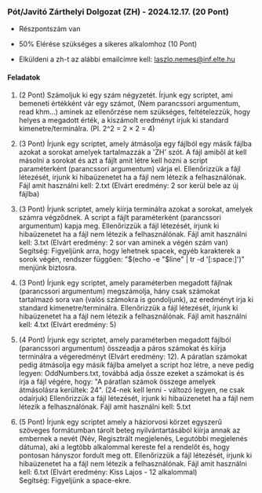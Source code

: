 ### Pót/Javitó Zárthelyi Dolgozat (ZH) - 2024.12.17. (20 Pont)

- Részpontszám van

- 50% Elérése szükséges a sikeres alkalomhoz (10 Pont)

- Elküldeni a zh-t az alábbi emailcímre kell: laszlo.nemes@inf.elte.hu


#### Feladatok


1. (2 Pont) Számoljuk ki egy szám négyzetét. Írjunk egy scriptet, ami bemeneti értékként vár egy számot, (Nem parancssori argumentum, read khm...) aminek az ellenőrzése nem szükséges, feltételezzük, hogy helyes a megadott érték, a kiszámolt eredményt írjuk ki standard kimenetre/terminálra. (Pl. 2^2 = 2 × 2 = 4)


2. (3 Pont) Írjunk egy scriptet, amely átmásolja egy fájlból egy másik fájlba azokat a sorokat amelyek tartalmazzák a 'ZH' szót. A fájl amiből át kell másolni a sorokat és azt a fájlt amit létre kell hozni a script paraméterként (parancssori argumentum) várja el. Ellenőrizzük a fájl létezését, írjunk ki hibaüzenetet ha a fájl nem létezik a felhasználónak. Fájl amit használni kell: 2.txt (Elvárt eredmény: 2 sor kerül bele az új fájlba)


3. (3 Pont) Írjunk scriptet, amely kiírja terminálra azokat a sorokat, amelyek számra végződnek. A script a fájlt paraméterként (parancssori argumentum) kapja meg. Ellenőrizzük a fájl létezését, írjunk ki hibaüzenetet ha a fájl nem létezik a felhasználónak. Fájl amit használni kell: 3.txt (Elvárt eredmény: 2 sor van aminek a végén szám van) <br> Segítség: Figyeljünk arra, hogy lehetnek spacek, egyéb karakterek a sorok végén, rendszer függően: "$(echo -e "$line" | tr -d '[:space:]')" menjünk biztosra.


4. (3 Pont) Írjunk egy scriptet, amely paraméterben megadott fájlnak (parancssori argumentum) megszámolja, hány csak számokat tartalmazó sora van (valós számokra is gondoljunk), az eredményt írja ki standard kimenetre/terminálra. Ellenőrizzük a fájl létezését, írjunk ki hibaüzenetet ha a fájl nem létezik a felhasználónak. Fájl amit használni kell: 4.txt (Elvárt eredmény: 5)


5. (4 Pont) Írjunk egy scriptet, amely paraméterben megadott fájlból (parancssori argumentum) összeadja a páros számokat és kiírja terminálra a végeredményt (Elvárt eredmény: 12). A páratlan számokat pedig átmásolja egy másik fájlba amelyet a script hoz létre, a neve pedig legyen: OddNumbers.txt, továbbá adja össze ezeket a számokat is és írja a fájl végére, hogy: "A páratlan számok összege amelyek átmásolásra kerültek: 24". (24-nek kell lenni - változó legyen, ne csak odaírjuk) Ellenőrizzük a fájl létezését, írjunk ki hibaüzenetet ha a fájl nem létezik a felhasználónak. Fájl amit használni kell: 5.txt


6. (5 Pont) Írjunk egy scriptet amely a háziorvosi körzet egyszerű szöveges formátumban tárolt beteg nyilvántartásából kiírja annak az embernek a nevét (Név, Regisztrált megjelenés, Legutóbbi megjelenés dátuma), aki a legtöbb alkalommal kereste fel a rendelőt és, hogy pontosan hányszor fordult meg ott. Ellenőrizzük a fájl létezését, írjunk ki hibaüzenetet ha a fájl nem létezik a felhasználónak. Fájl amit használni kell: 6.txt (Elvárt eredmény: Kiss Lajos - 12 alkalommal) <br> Segítség: Figyeljünk a space-ekre.